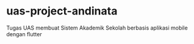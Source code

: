 # uas-project-andinata
Tugas UAS membuat Sistem Akademik Sekolah berbasis aplikasi mobile dengan flutter
